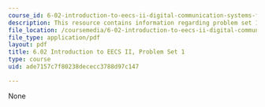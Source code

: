 ```yaml
---
course_id: 6-02-introduction-to-eecs-ii-digital-communication-systems-fall-2012
description: This resource contains information regarding problem set 1.
file_location: /coursemedia/6-02-introduction-to-eecs-ii-digital-communication-systems-fall-2012/ade7157c7f80238dececc3788d97c147_MIT6_02F12_ps1.pdf
file_type: application/pdf
layout: pdf
title: 6.02 Introduction to EECS II, Problem Set 1
type: course
uid: ade7157c7f80238dececc3788d97c147

---
```

None